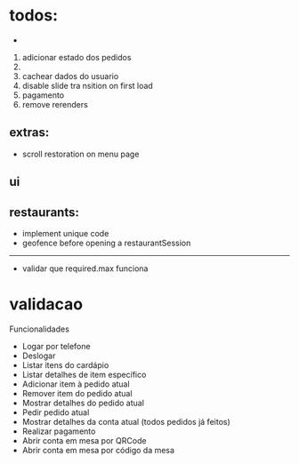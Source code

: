 # todos:

-

1. adicionar estado dos pedidos
1.
1. cachear dados do usuario
1. disable slide tra nsition on first load
1. pagamento
1. remove rerenders

## extras:

- scroll restoration on menu page

## ui

## restaurants:

- implement unique code
- geofence before opening a restaurantSession

---

- validar que required.max funciona

# validacao

Funcionalidades

- Logar por telefone
- Deslogar
- Listar itens do cardápio
- Listar detalhes de item específico
- Adicionar item à pedido atual
- Remover item do pedido atual
- Mostrar detalhes do pedido atual
- Pedir pedido atual
- Mostrar detalhes da conta atual (todos pedidos já feitos)
- Realizar pagamento
- Abrir conta em mesa por QRCode
- Abrir conta em mesa por código da mesa
